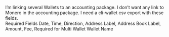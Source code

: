I’m linking several Wallets to an accounting package. I don’t want any link to Monero in the accounting package. I need a cli-wallet csv export with these fields.   
Required Fields
Date, Time, Direction, Address Label, Address Book Label, Amount, Fee, 
Required for Multi Wallet
Wallet Name
